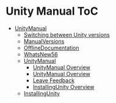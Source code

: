 Unity Manual ToC
================
 - [UnityManual]()
	 - [Switching between Unity versions](SwitchingDocumentationVersions.md)
	 - [ManualVersions](ManualVersions.md)
	 - [OfflineDocumentation](OfflineDocumentation.md)
	 - [WhatsNew56](WhatsNew56.md)
	 - [UnityManual]()
		 - [UnityManual Overview](UnityManual.md)
		 - [UnityManual Overview](UnityManual_1.md)
		 - [Leave Feedback](LeaveFeedback.md)
		 - [InstallingUnity Overview](InstallingUnity.md)
	 - [InstallingUnity]()

